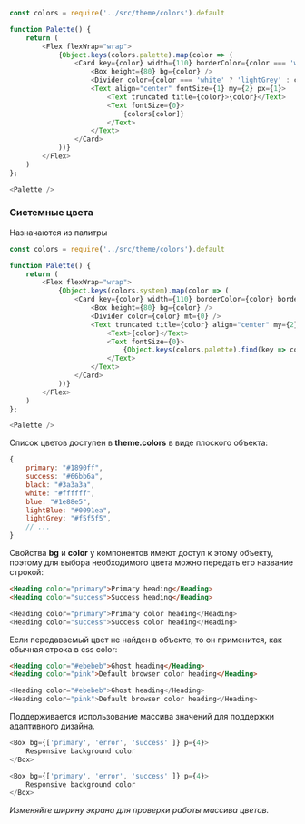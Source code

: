 ```js noeditor
const colors = require('../src/theme/colors').default

function Palette() {
    return (
        <Flex flexWrap="wrap">
            {Object.keys(colors.palette).map(color => (
                <Card key={color} width={110} borderColor={color === 'white' ? 'lightGrey' : color} borderRadius={1} mr={3} mb={3}>
                    <Box height={80} bg={color} />
                    <Divider color={color === 'white' ? 'lightGrey' : color} mt={0} />
                    <Text align="center" fontSize={1} my={2} px={1}>
                        <Text truncated title={color}>{color}</Text>
                        <Text fontSize={0}>  
                            {colors[color]}
                        </Text>
                    </Text>
                </Card>
            ))}
        </Flex>
    )
};

<Palette />
```

### Системные цвета
Назначаются из палитры
```js noeditor
const colors = require('../src/theme/colors').default

function Palette() {
    return (
        <Flex flexWrap="wrap">
            {Object.keys(colors.system).map(color => (
                <Card key={color} width={110} borderColor={color} borderRadius={1} mr={3} mb={3}>
                    <Box height={80} bg={color} />
                    <Divider color={color} mt={0} />
                    <Text truncated title={color} align="center" my={2} px={1}>
                        <Text>{color}</Text>
                        <Text fontSize={0}>  
                            {Object.keys(colors.palette).find(key => colors.palette[key] === colors.system[color])}
                        </Text>
                    </Text>
                </Card>
            ))}
        </Flex>
    )
};

<Palette />
```


Список цветов доступен в **theme.colors** в виде плоского объекта:
```js static
{
    primary: "#1890ff",
    success: "#66bb6a",
    black: "#3a3a3a",
    white: "#ffffff",
    blue: "#1e88e5",
    lightBlue: "#0091ea",
    lightGrey: "#f5f5f5",
    // ...
}
```

Свойства **bg** и **color** у компонентов имеют доступ к этому объекту, поэтому для выбора необходимого цвета можно передать его название строкой:
```html static
<Heading color="primary">Primary heading</Heading>
<Heading color="success">Success heading</Heading>

```
```js noeditor
<Heading color="primary">Primary color heading</Heading>
<Heading color="success">Success color heading</Heading>
```

Если передаваемый цвет не найден в объекте, то он применится, как обычная строка в css color:
```html static
<Heading color="#ebebeb">Ghost heading</Heading>
<Heading color="pink">Default browser color heading</Heading>
```
```js noeditor
<Heading color="#ebebeb">Ghost heading</Heading>
<Heading color="pink">Default browser color heading</Heading>
```

Поддерживается использование массива значений для поддержки адаптивного дизайна.
```js static
<Box bg={['primary', 'error', 'success' ]} p={4}>
    Responsive background color
</Box>
```
```js noeditor
<Box bg={['primary', 'error', 'success' ]} p={4}>
    Responsive background color
</Box>
```
*Изменяйте ширину экрана для проверки работы массива цветов.*
